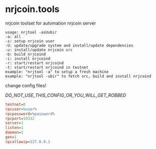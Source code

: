 nrjcoin.tools
=============

nrjcoin toolset for automation nrjcoin server

```shell
usage: nrjtool -asUubir
-a: all
-s: setup nrjcoin user
-U: update/upgrade system and install/update dependencies
-u: install/update nrjcoin src
-b: build nrjcoind
-i: install nrjcoind
-r: start/restart nrjcoind
-t: start/restart nrjcoind in testnet
example: "nrjtool -a" to setup a fresh machine
example: "nrjtool -ubir" to fetch src, build and install nrjcoind
```

change config files! 

_DO_NOT_USE_THIS_CONFIG_OR_YOU_WILL_GET_ROBBED_

```ini
testnet=0
rpcuser=%user%
rpcpassword=%password%
rpcport=10332
server=1
listen=1
daemon=1
gen=1
rpcallowip=127.0.0.1
```


